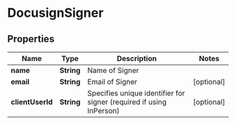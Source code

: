 

# DocusignSigner


## Properties

| Name | Type | Description | Notes |
|------------ | ------------- | ------------- | -------------|
|**name** | **String** | Name of Signer |  |
|**email** | **String** | Email of Signer |  [optional] |
|**clientUserId** | **String** | Specifies unique identifier for signer (required if using InPerson) |  [optional] |



